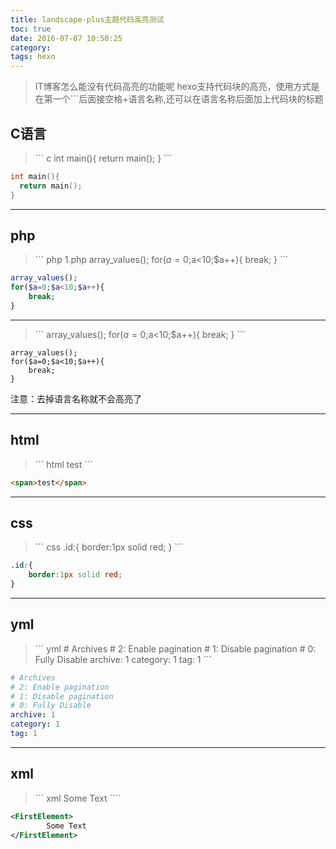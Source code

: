```yaml
---
title: landscape-plus主题代码高亮测试
toc: true
date: 2016-07-07 10:50:25
category:
tags: hexo
---
```


>IT博客怎么能没有代码高亮的功能呢
>hexo支持代码块的高亮，使用方式是在第一个\`\`\`后面接空格+语言名称,还可以在语言名称后面加上代码块的标题

## C语言
>\`\`\` c
>int main(){
> return main();
>}
>\`\`\`


``` c
int main(){
  return main();
}
```

<!--more-->

---

## php

>\`\`\` php 1.php
>array_values();
>for($a=0;$a<10;$a++){
>    break;
>}
>\`\`\`

``` php 1.php
array_values();
for($a=0;$a<10;$a++){
    break;
}
```

---

>\`\`\`
>array_values();
>for($a=0;$a<10;$a++){
>    break;
}
>\`\`\`

```
array_values();
for($a=0;$a<10;$a++){
    break;
}
```
注意：去掉语言名称就不会高亮了

---
## html

>\`\`\` html
><span>test</span>
>\`\`\`


``` html
<span>test</span>
```

---

## css
>\`\`\` css
>.id:{
>    border:1px solid red;
>}
>\`\`\`


``` css
.id:{
    border:1px solid red;
}
```

---

## yml

>\`\`\` yml
>\# Archives
>\# 2: Enable pagination
>\# 1: Disable pagination
>\# 0: Fully Disable
>archive: 1
>category: 1
>tag: 1
>\`\``

``` yml
# Archives
# 2: Enable pagination
# 1: Disable pagination
# 0: Fully Disable
archive: 1
category: 1
tag: 1
```
---
## xml

>\`\`\` xml
> <FirstElement>
>        Some Text
>    </FirstElement>
>\`\`\``


``` xml
<FirstElement>
        Some Text
</FirstElement>
```
